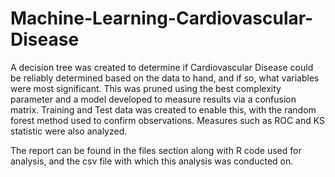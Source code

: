 # Machine-Learning-Cardiovascular-Disease
A decision tree was created to determine if Cardiovascular Disease could be reliably determined based on the data to hand, and if so, what variables were most significant. This was pruned using the best complexity parameter and a model developed to measure results via a confusion matrix. Training and Test data was created to enable this, with the random forest method used to confirm observations. Measures such as ROC and KS statistic were also analyzed.

The report can be found in the files section along with R code used for analysis, and the csv file with which this analysis was conducted on.
